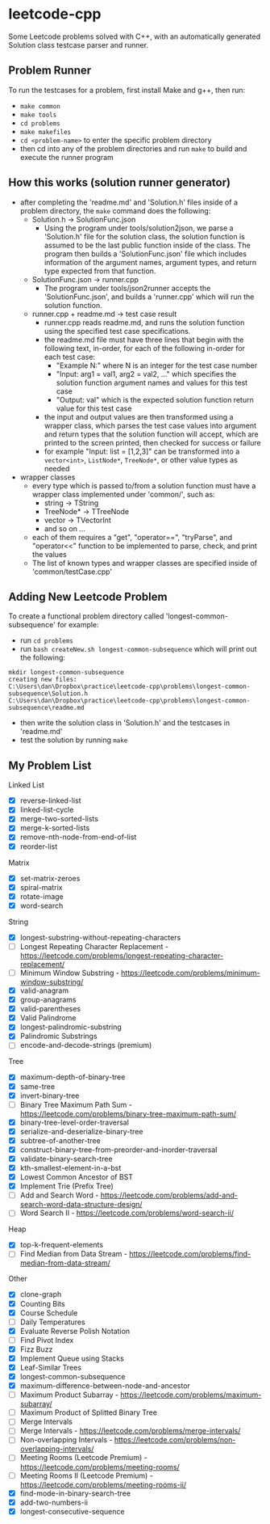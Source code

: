 # leetcode-cpp

Some Leetcode problems solved with C++, with an
automatically generated Solution class testcase parser and runner.

Problem Runner
--------------
To run the testcases for a problem, first install Make and g++, then run:
- `make common`
- `make tools`
- `cd problems`
- `make makefiles`
- `cd <problem-name>` to enter the specific problem directory
- then cd into any of the problem directories and run `make` to build and execute the runner program

How this works (solution runner generator)
------------------------------------------
- after completing the 'readme.md' and 'Solution.h' files inside of a problem directory, the `make` command does the following:
    - Solution.h -> SolutionFunc.json
        - Using the program under tools/solution2json, we parse a 'Solution.h' file for the solution class,
        the solution function is assumed to be the last public function inside of the class.
        The program then builds a 'SolutionFunc.json' file which includes information of the argument names,
        argument types, and return type expected from that function.
    - SolutionFunc.json -> runner.cpp
        - The program under tools/json2runner accepts the 'SolutionFunc.json', and builds a 'runner.cpp' which will run the solution function.
    - runner.cpp + readme.md -> test case result
        - runner.cpp reads readme.md, and runs the solution function using the specified test case specifications.
        - the readme.md file must have three lines that begin with the following text, in-order, for each of the following in-order for each test case:
            - "Example N:" where N is an integer for the test case number
            - "Input: arg1 = val1, arg2 = val2, ..." which specifies the solution function argument names and values for this test case
            - "Output: val" which is the expected solution function return value for this test case
        - the input and output values are then transformed using a wrapper class, which parses the test case values into argument and return types that the solution function will accept, which are printed to the screen printed, then checked for success or failure
        - for example "Input: list = [1,2,3]" can be transformed into a `vector<int>`, `ListNode*`, `TreeNode*`, or other value types as needed
- wrapper classes
    - every type which is passed to/from a solution function must have a wrapper class implemented under 'common/', such as:
        - string -> TString
        - TreeNode* -> TTreeNode
        - vector<int> -> TVectorInt
        - and so on ... 
    - each of them requires a "get", "operator==", "tryParse", and "operator<<" function to be implemented to parse, check, and print the values
    - The list of known types and wrapper classes are specified inside of 'common/testCase.cpp'

Adding New Leetcode Problem
---------------------------
To create a functional problem directory called 'longest-common-subsequence' for example:
- run `cd problems`
- run `bash createNew.sh longest-common-subsequence` which will print out the following:
```
mkdir longest-common-subsequence
creating new files:
C:\Users\dan\Dropbox\practice\leetcode-cpp\problems\longest-common-subsequence\Solution.h
C:\Users\dan\Dropbox\practice\leetcode-cpp\problems\longest-common-subsequence\readme.md
```
- then write the solution class in 'Solution.h' and the testcases in 'readme.md'
- test the solution by running `make`


My Problem List
---------------
Linked List
- [x] reverse-linked-list
- [x] linked-list-cycle
- [x] merge-two-sorted-lists
- [x] merge-k-sorted-lists
- [x] remove-nth-node-from-end-of-list
- [x] reorder-list

Matrix
- [x] set-matrix-zeroes
- [x] spiral-matrix
- [x] rotate-image
- [x] word-search

String
- [x] longest-substring-without-repeating-characters
- [ ] Longest Repeating Character Replacement - https://leetcode.com/problems/longest-repeating-character-replacement/
- [ ] Minimum Window Substring - https://leetcode.com/problems/minimum-window-substring/
- [x] valid-anagram
- [x] group-anagrams
- [x] valid-parentheses
- [x] Valid Palindrome 
- [x] longest-palindromic-substring
- [x] Palindromic Substrings
- [ ] encode-and-decode-strings (premium)

Tree
- [x] maximum-depth-of-binary-tree
- [x] same-tree
- [x] invert-binary-tree
- [ ] Binary Tree Maximum Path Sum - https://leetcode.com/problems/binary-tree-maximum-path-sum/
- [x] binary-tree-level-order-traversal
- [x] serialize-and-deserialize-binary-tree
- [x] subtree-of-another-tree
- [x] construct-binary-tree-from-preorder-and-inorder-traversal
- [x] validate-binary-search-tree
- [x] kth-smallest-element-in-a-bst
- [x] Lowest Common Ancestor of BST
- [x] Implement Trie (Prefix Tree)
- [ ] Add and Search Word - https://leetcode.com/problems/add-and-search-word-data-structure-design/
- [ ] Word Search II - https://leetcode.com/problems/word-search-ii/

Heap
- [x] top-k-frequent-elements
- [ ] Find Median from Data Stream - https://leetcode.com/problems/find-median-from-data-stream/

Other
- [x] clone-graph
- [x] Counting Bits
- [x] Course Schedule
- [ ] Daily Temperatures
- [x] Evaluate Reverse Polish Notation
- [ ] Find Pivot Index
- [x] Fizz Buzz
- [x] Implement Queue using Stacks
- [x] Leaf-Similar Trees
- [x] longest-common-subsequence
- [x] maximum-difference-between-node-and-ancestor
- [ ] Maximum Product Subarray - https://leetcode.com/problems/maximum-subarray/
- [ ] Maximum Product of Splitted Binary Tree
- [ ] Merge Intervals
- [ ] Merge Intervals - https://leetcode.com/problems/merge-intervals/
- [ ] Non-overlapping Intervals - https://leetcode.com/problems/non-overlapping-intervals/
- [ ] Meeting Rooms (Leetcode Premium) - https://leetcode.com/problems/meeting-rooms/
- [ ] Meeting Rooms II (Leetcode Premium) - https://leetcode.com/problems/meeting-rooms-ii/
- [x] find-mode-in-binary-search-tree
- [x] add-two-numbers-ii
- [x] longest-consecutive-sequence